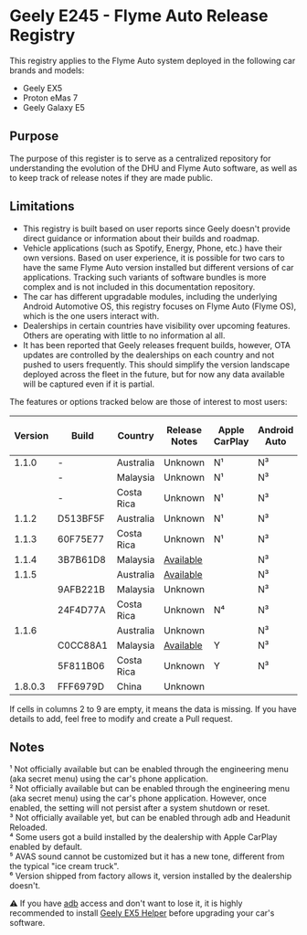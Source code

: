 # Geely E245 - Flyme Auto Release Registry

This registry applies to the Flyme Auto system deployed in the following car brands and models:

- Geely EX5
- Proton eMas 7
- Geely Galaxy E5

## Purpose

The purpose of this register is to serve as a centralized repository for understanding the evolution of the DHU and Flyme Auto software, as well as to keep track of release notes if they are made public.

## Limitations

- This registry is built based on user reports since Geely doesn't provide direct guidance or information about their builds and roadmap.
- Vehicle applications (such as Spotify, Energy, Phone, etc.) have their own versions. Based on user experience, it is possible for two cars to have the same Flyme Auto version installed but different versions of car applications. Tracking such variants of software bundles is more complex and is not included in this documentation repository.
- The car has different upgradable modules, including the underlying Android Automotive OS, this registry focuses on Flyme Auto (Flyme OS), which is the one users interact with.
- Dealerships in certain countries have visibility over upcoming features. Others are operating with little to no information al all.
- It has been reported that Geely releases frequent builds, however, OTA updates are controlled by the dealerships on each country and not pushed to users frequently. This should simplify the version landscape deployed across the fleet in the future, but for now any data available will be captured even if it is partial.

The features or options tracked below are those of interest to most users:


| Version | Build    | Country    | Release Notes                                     | Apple CarPlay | Android Auto | adb Access | CarbitLink while Driving | AVAS Sound Options |
| --------- | ---------- | ------------ | --------------------------------------------------- | --------------- | -------------- | ------------ | -------------------------- | -------------------- |
| 1.1.0   | -        | Australia  | Unknown                                           | N¹           | N³          | Y          | Y                        | N                  |
|         | -        | Malaysia   | Unknown                                           | N¹           | N³          | Y          | Y                        | N                  |
|         | -        | Costa Rica | Unknown                                           | N¹           | N³          | Y          | Y                        | N                  |
| 1.1.2   | D513BF5F | Australia  | Unknown                                           | N¹           | N³          |            |                          |                    |
| 1.1.3   | 60F75E77 | Costa Rica | Unknown                                           | N¹           | N³          | N          | N⁶                      | N                  |
| 1.1.4   | 3B7B61D8 | Malaysia   | [Available](/Release-Notes/1.1.4_3B7B61D8_MYS.md) |               | N³          |            | Y                        | N                  |
| 1.1.5   |          | Australia  | [Available](/Release-Notes/1.1.5_AUS.md)          |               | N³          |            |                          | N⁵                |
|         | 9AFB221B | Malaysia   | Unknown                                           |               | N³          |            |                          | N                  |
|         | 24F4D77A | Costa Rica | Unknown                                           | N⁴           | N³          | N          | N                        | N                  |
| 1.1.6   |          | Australia  | Unknown                                           |               | N³          |            |                          |                    |
|         | C0CC88A1 | Malaysia   | [Available](/Release-Notes/1.1.6_C0CC88A1_MYS.md) | Y             | N³          | N          | N                        | Y                  |
|         | 5F811B06 | Costa Rica | Unknown                                           | Y             | N³          | N          | N                        | Y                  |
| 1.8.0.3 | FFF6979D | China      | Unknown                                           |               |              |            |                          |                    |

If cells in columns 2 to 9 are empty, it means the data is missing. If you have details to add, feel free to modify and create a Pull request.

## Notes

¹ Not officially available but can be enabled through the engineering menu (aka secret menu) using the car's phone application.<br>
² Not officially available but can be enabled through the engineering menu (aka secret menu) using the car's phone application. However, once enabled, the setting will not persist after a system shutdown or reset.<br>
³ Not officially available yet, but can be enabled through adb and Headunit Reloaded.<br>
⁴ Some users got a build installed by the dealership with Apple CarPlay enabled by default.<br>
⁵ AVAS sound cannot be customized but it has a new tone, different from the typical "ice cream truck".<br>
⁶ Version shipped from factory allows it, version installed by the dealership doesn't.
<br>

:warning: If you have [adb](https://developer.android.com/tools/adb) access and don't want to lose it, it is highly recommended to install [Geely EX5 Helper](https://eucalyptus-software-geely-ex5-mods.pages.dev/app-library?fbclid=IwY2xjawLt4rdleHRuA2FlbQIxMABicmlkETF5Zk9VaUhaMWljZ0wyTTI4AR4lZdZsNj7IQlUqDdamVBG2P3U6WChVTcrqTEsuYVpcr3UY5KDUiwF8V3x00g_aem_Ur9yQGfYOTxURHPlcOCHzg) before upgrading your car's software.
